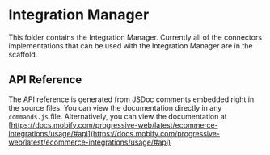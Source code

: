 # Integration Manager

This folder contains the Integration Manager. Currently all of the connectors
implementations that can be used with the Integration Manager are in the scaffold.


## API Reference

The API reference is generated from JSDoc comments embedded right in the source
files. You can view the documentation directly in any `commands.js` file.
Alternatively, you can view the documentation at [https://docs.mobify.com/progressive-web/latest/ecommerce-integrations/usage/#api](https://docs.mobify.com/progressive-web/latest/ecommerce-integrations/usage/#api)
